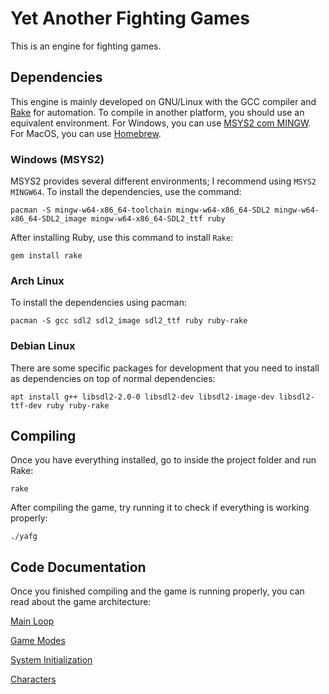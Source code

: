 # Yet Another Fighting Games

This is an engine for fighting games.

## Dependencies

This engine is mainly developed on GNU/Linux with the GCC compiler and [Rake](https://ruby.github.io/rake/) for automation.
To compile in another platform, you should use an equivalent environment.
For Windows, you can use [MSYS2 com MINGW](https://www.msys2.org/).
For MacOS, you can use [Homebrew](https://brew.sh/).

### Windows (MSYS2)

MSYS2 provides several different environments; I recommend using `MSYS2 MINGW64`.
To install the dependencies, use the command:

```
pacman -S mingw-w64-x86_64-toolchain mingw-w64-x86_64-SDL2 mingw-w64-x86_64-SDL2_image mingw-w64-x86_64-SDL2_ttf ruby
```

After installing Ruby, use this command to install `Rake`:

```
gem install rake
```


### Arch Linux

To install the dependencies using pacman:

```
pacman -S gcc sdl2 sdl2_image sdl2_ttf ruby ruby-rake
```


### Debian Linux

There are some specific packages for development that you need to install as dependencies on top of normal dependencies:

```
apt install g++ libsdl2-2.0-0 libsdl2-dev libsdl2-image-dev libsdl2-ttf-dev ruby ruby-rake
```


## Compiling

Once you have everything installed, go to inside the project folder and run Rake:

```
rake
```

After compiling the game, try running it to check if everything is working properly:

```
./yafg
```


## Code Documentation

Once you finished compiling and the game is running properly, you can read about the game architecture:


[Main Loop](doc/main_loop.markdown)

[Game Modes](doc/game_mode.markdown)

[System Initialization](doc/subsystems_initialization.markdown)

[Characters](doc/characters.markdown)
